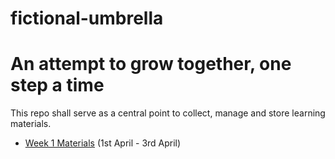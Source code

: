 # fictional-umbrella

# An attempt to grow together, one step a time

This repo shall serve as a central point to collect, manage and store learning materials.

- [Week 1 Materials](https://github.com/mdadils/fictional-umbrella/blob/master/week_1/index.md) (1st April - 3rd April)
